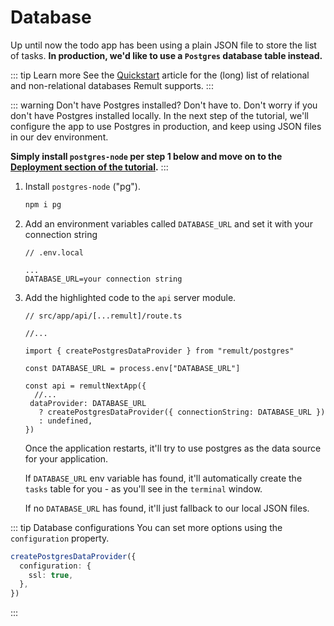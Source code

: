 # Database

Up until now the todo app has been using a plain JSON file to store the list of tasks. **In production, we'd like to use a `Postgres` database table instead.**

::: tip Learn more
See the [Quickstart](https://remult.dev/docs/quickstart.html#connecting-a-database) article for the (long) list of relational and non-relational databases Remult supports.
:::

::: warning Don't have Postgres installed? Don't have to.
Don't worry if you don't have Postgres installed locally. In the next step of the tutorial, we'll configure the app to use Postgres in production, and keep using JSON files in our dev environment.

**Simply install `postgres-node` per step 1 below and move on to the [Deployment section of the tutorial](deployment.md).**
:::

1. Install `postgres-node` ("pg").

   ```sh
   npm i pg
   ```

2. Add an environment variables called `DATABASE_URL` and set it with your connection string

   ```
   // .env.local

   ...
   DATABASE_URL=your connection string
   ```

3. Add the highlighted code to the `api` server module.

   ```ts{5,7,11-13}
   // src/app/api/[...remult]/route.ts

   //...

   import { createPostgresDataProvider } from "remult/postgres"

   const DATABASE_URL = process.env["DATABASE_URL"]

   const api = remultNextApp({
     //...
    dataProvider: DATABASE_URL
      ? createPostgresDataProvider({ connectionString: DATABASE_URL })
      : undefined,
   })
   ```

   Once the application restarts, it'll try to use postgres as the data source for your application.

   If `DATABASE_URL` env variable has found, it'll automatically create the `tasks` table for you - as you'll see in the `terminal` window.

   If no `DATABASE_URL` has found, it'll just fallback to our local JSON files.

::: tip Database configurations
You can set more options using the `configuration` property.

```ts
createPostgresDataProvider({
  configuration: {
    ssl: true,
  },
})
```

:::
